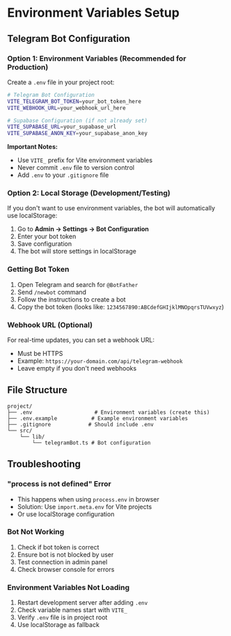 # Environment Variables Setup

## Telegram Bot Configuration

### Option 1: Environment Variables (Recommended for Production)

Create a `.env` file in your project root:

```bash
# Telegram Bot Configuration
VITE_TELEGRAM_BOT_TOKEN=your_bot_token_here
VITE_WEBHOOK_URL=your_webhook_url_here

# Supabase Configuration (if not already set)
VITE_SUPABASE_URL=your_supabase_url
VITE_SUPABASE_ANON_KEY=your_supabase_anon_key
```

**Important Notes:**
- Use `VITE_` prefix for Vite environment variables
- Never commit `.env` file to version control
- Add `.env` to your `.gitignore` file

### Option 2: Local Storage (Development/Testing)

If you don't want to use environment variables, the bot will automatically use localStorage:

1. Go to **Admin → Settings → Bot Configuration**
2. Enter your bot token
3. Save configuration
4. The bot will store settings in localStorage

### Getting Bot Token

1. Open Telegram and search for `@BotFather`
2. Send `/newbot` command
3. Follow the instructions to create a bot
4. Copy the bot token (looks like: `1234567890:ABCdefGHIjklMNOpqrsTUVwxyz`)

### Webhook URL (Optional)

For real-time updates, you can set a webhook URL:
- Must be HTTPS
- Example: `https://your-domain.com/api/telegram-webhook`
- Leave empty if you don't need webhooks

## File Structure

```
project/
├── .env                    # Environment variables (create this)
├── .env.example           # Example environment variables
├── .gitignore            # Should include .env
└── src/
    └── lib/
        └── telegramBot.ts # Bot configuration
```

## Troubleshooting

### "process is not defined" Error
- This happens when using `process.env` in browser
- Solution: Use `import.meta.env` for Vite projects
- Or use localStorage configuration

### Bot Not Working
1. Check if bot token is correct
2. Ensure bot is not blocked by user
3. Test connection in admin panel
4. Check browser console for errors

### Environment Variables Not Loading
1. Restart development server after adding `.env`
2. Check variable names start with `VITE_`
3. Verify `.env` file is in project root
4. Use localStorage as fallback 